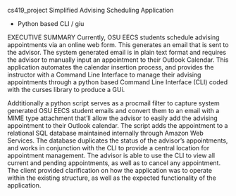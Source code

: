 cs419_project
Simplified Advising Scheduling Application
- Python based CLI / giu 
 
EXECUTIVE SUMMARY
Currently, OSU EECS students schedule advising appointments via an online web form. This generates an email that
is sent to the advisor. The system generated email is in plain text format and requires the advisor to manually input
an appointment to their Outlook Calendar. This application automates the calendar insertion process, and provides
the instructor with a Command Line Interface to manage their advising appointments through a python based Command Line
Interface (CLI) coded with the curses library to produce a GUi.

Addtitionally a python script serves as a procmail filter to capture system generated OSU EECS student emails and
convert them to an email with a MIME type attachment that’ll allow the advisor to easily add the advising
appointment to their Outlook calendar. The script adds the appointment to a relational SQL database maintained
internally through Amazon Web Services. The database duplicates the status of the advisor’s appointments, and
works in conjunction with the CLI to provide a central location for appointment management. The advisor is able to
use the CLI to view all current and pending appointments, as well as to cancel any appointment. The client provided 
clarification on how the application was to operate within the existing structure, as well as the expected functionality
of the application.
